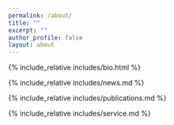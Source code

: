 ```yaml
---
permalink: /about/
title: ""
excerpt: ""
author_profile: false
layout: about
---
```


<span class='anchor' id='-about-me'></span>
{% include_relative includes/bio.html %}

<span class='anchor' id='-news'></span>
{% include_relative includes/news.md %}

<!-- <span class='anchor' id='-educations'></span>
{% include_relative includes/educations.md %} -->

<span class='anchor' id='-publications'></span>
{% include_relative includes/publications.md %}

<!-- <span class='anchor' id='-patents-and-copyrights'></span>
{% include_relative includes/patents.md %} -->

<!-- <span class='anchor' id='-honors-and-awards'></span>
{% include_relative includes/honors.md %} -->

<span class='anchor' id='-service'></span>
{% include_relative includes/service.md %}

<!-- <span class='anchor' id='-talks'></span>
{% include_relative includes/talks.md %} -->

<!-- <span class='anchor' id='-personal'></span>
{% include_relative includes/personal.md %} -->

<!-- 
# 💬 Invited Talks
- *2021.06*, Lorem ipsum dolor sit amet, consectetur adipiscing elit. Vivamus ornare aliquet ipsum, ac tempus justo dapibus sit amet. 
- *2021.03*, Lorem ipsum dolor sit amet, consectetur adipiscing elit. Vivamus ornare aliquet ipsum, ac tempus justo dapibus sit amet.  \| [\[video\]](https://github.com/)

# 💻 Internships
- *2019.05 - 2020.02*, [Lorem](https://github.com/), China. -->
